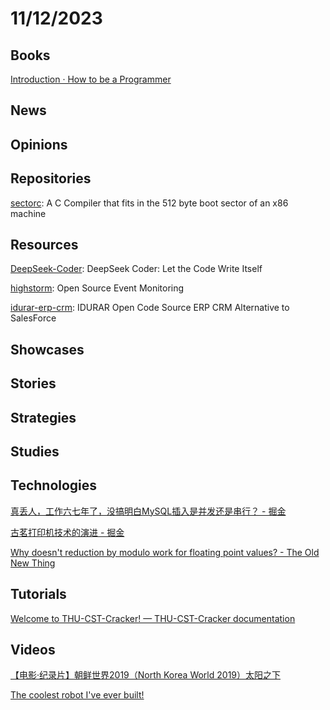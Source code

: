 # 11/12/2023

## Books
[Introduction · How to be a Programmer](https://braydie.gitbooks.io/how-to-be-a-programmer/content/zh/)

## News

## Opinions

## Repositories
[sectorc](https://github.com/xorvoid/sectorc): A C Compiler that fits in the 512 byte boot sector of an x86 machine

## Resources
[DeepSeek-Coder](https://github.com/deepseek-ai/DeepSeek-Coder): DeepSeek Coder: Let the Code Write Itself

[highstorm](https://github.com/chronark/highstorm): Open Source Event Monitoring

[idurar-erp-crm](https://github.com/idurar/idurar-erp-crm): IDURAR Open Code Source ERP CRM Alternative to SalesForce

## Showcases

## Stories

## Strategies

## Studies

## Technologies
[真丢人，工作六七年了，没搞明白MySQL插入是并发还是串行？ - 掘金](https://juejin.cn/post/7297608058476249124)

[古茗打印机技术的演进 - 掘金](https://juejin.cn/post/7297529039312158730)

[Why doesn't reduction by modulo work for floating point values? - The Old New Thing](https://devblogs.microsoft.com/oldnewthing/20231106-00/?p=108971)

## Tutorials
[Welcome to THU-CST-Cracker! — THU-CST-Cracker documentation](https://rekcarc-tsc-uht.readthedocs.io/en/latest/index.html)

## Videos
[【电影·纪录片】朝鲜世界2019（North Korea World 2019）太阳之下](https://www.bilibili.com/video/BV1tp4y1r766/)

[The coolest robot I've ever built!](https://www.youtube.com/watch?v=bO-DWWFolPw)
